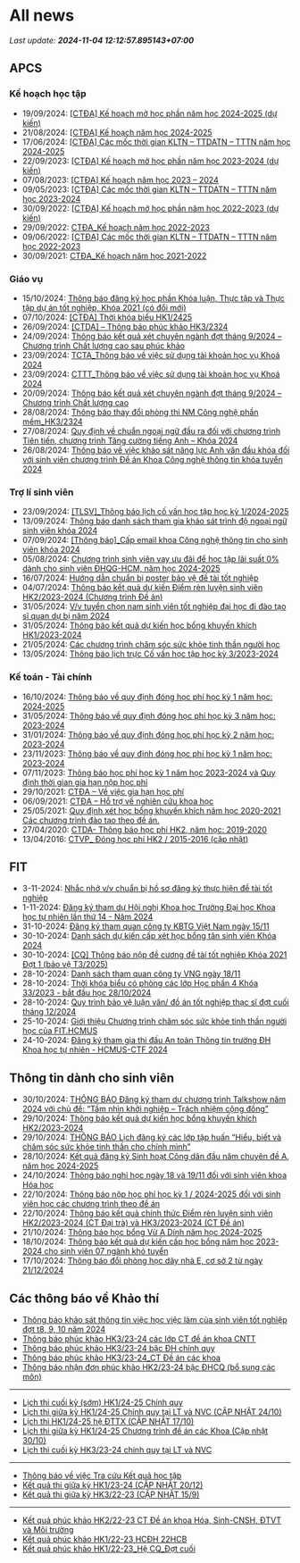 # All news
_Last update: **2024-11-04 12:12:57.895143+07:00**_
## APCS
### Kế hoạch học tập
 - 19/09/2024: [[CTĐA] Kế hoạch mở học phần năm học 2024-2025 (dự kiến)](https://www.ctda.hcmus.edu.vn/vi/2024/09/ctda-ke-hoach-mo-hoc-phan-nam-hoc-2024-2025-du-kien/)
 - 21/08/2024: [[CTĐA] Kế hoạch năm học 2024-2025](https://www.ctda.hcmus.edu.vn/vi/2024/08/ctda-ke-hoach-nam-hoc-2024-2025/)
 - 17/06/2024: [[CTĐA] Các mốc thời gian KLTN – TTDATN – TTTN năm học 2024-2025](https://www.ctda.hcmus.edu.vn/vi/2024/06/ctda-cac-moc-thoi-gian-kltn-ttdatn-tttn-nam-hoc-2024-2025/)
 - 22/09/2023: [[CTĐA] Kế hoạch mở học phần năm học 2023-2024 (dự kiến)](https://www.ctda.hcmus.edu.vn/vi/2023/09/ctda-ke-hoach-mo-hoc-phan-nam-hoc-2023-2024-du-kien/)
 - 07/08/2023: [[CTĐA] Kế hoạch năm học 2023 – 2024](https://www.ctda.hcmus.edu.vn/vi/2023/08/ctda-ke-hoach-nam-hoc-2023-2024/)
 - 09/05/2023: [[CTĐA] Các mốc thời gian KLTN – TTDATN – TTTN năm học 2023-2024](https://www.ctda.hcmus.edu.vn/vi/2023/05/ctda-cac-moc-thoi-gian-kltn-ttdatn-tttn-nam-hoc-2023-2024/)
 - 30/09/2022: [[CTĐA] Kế hoạch mở học phần năm học 2022-2023 (dự kiến)](https://www.ctda.hcmus.edu.vn/vi/2022/09/ctda-ke-hoach-mo-hoc-phan-nam-hoc-2022-2023-du-kien/)
 - 29/09/2022: [CTĐA_Kế hoạch năm học 2022-2023](https://www.ctda.hcmus.edu.vn/vi/2022/09/ctda_ke-hoach-nam-hoc-2022-2023/)
 - 09/06/2022: [[CTĐA] Các mốc thời gian KLTN – TTDATN – TTTN năm học 2022-2023](https://www.ctda.hcmus.edu.vn/vi/2022/06/ctda-cac-moc-thoi-gian-kltn-ttdatn-tttn-nam-hoc-2022-2023/)
 - 30/09/2021: [CTĐA_Kế hoạch năm học 2021-2022](https://www.ctda.hcmus.edu.vn/vi/2021/09/ctda_ke-hoach-nam-hoc-2021-2022-2/)

### Giáo vụ
 - 15/10/2024: [Thông báo đăng ký học phần Khóa luận, Thực tập và Thực tập dự án tốt nghiệp, Khóa 2021 (có đổi mới)](https://www.ctda.hcmus.edu.vn/vi/2024/10/thong-bao-dang-ky-hoc-phan-khoa-luan-thuc-tap-va-thuc-tap-du-an-tot-nghiep-khoa-2021-co-doi-moi/)
 - 07/10/2024: [[CTĐA] Thời khóa biểu HK1/2425](https://www.ctda.hcmus.edu.vn/vi/2024/10/ctda-thoi-khoa-bieu-hk1-2425/)
 - 26/09/2024: [[CTDA] – Thông báo phúc khảo HK3/2324](https://www.ctda.hcmus.edu.vn/vi/2024/09/ctda-thong-bao-phuc-khao-hk3-2324/)
 - 24/09/2024: [Thông báo kết quả xét chuyên ngành đợt tháng 9/2024 – Chương trình Chất lượng cao sau phúc khảo](https://www.ctda.hcmus.edu.vn/vi/2024/09/thong-bao-ket-qua-xet-chuyen-nganh-dot-thang-9-2024-chuong-trinh-chat-luong-cao-sau-phuc-khao/)
 - 23/09/2024: [TCTA_Thông báo về việc sử dụng tài khoản học vụ Khoá 2024](https://www.ctda.hcmus.edu.vn/vi/2024/09/tcta_thong-bao-ve-viec-su-dung-tai-khoan-hoc-vu-khoa-2024/)
 - 23/09/2024: [CTTT_Thông báo về việc sử dụng tài khoản học vụ Khoá 2024](https://www.ctda.hcmus.edu.vn/vi/2024/09/cttt_thong-bao-ve-viec-su-dung-tai-khoan-hoc-vu-khoa-2024/)
 - 20/09/2024: [Thông báo kết quả xét chuyên ngành đợt tháng 9/2024 – Chương trình Chất lượng cao](https://www.ctda.hcmus.edu.vn/vi/2024/09/thong-bao-ket-qua-xet-chuyen-nganh-dot-thang-9-2024-chuong-trinh-chat-luong-cao/)
 - 28/08/2024: [Thông báo thay đổi phòng thi NM Công nghệ phần mềm_HK3/2324](https://www.ctda.hcmus.edu.vn/vi/2024/08/thong-bao-thay-doi-phong-thi-nm-cong-nghe-phan-mem_hk3-2324/)
 - 27/08/2024: [Quy định về chuẩn ngoại ngữ đầu ra đối với chương trình Tiên tiến, chương trình Tăng cường tiếng Anh – Khóa 2024](https://www.ctda.hcmus.edu.vn/vi/2024/08/quy-dinh-ve-chuan-ngoai-ngu-dau-ra-doi-voi-chuong-trinh-tien-tien-chuong-trinh-tang-cuong-tieng-anh-khoa-2024/)
 - 26/08/2024: [Thông báo về việc khảo sát năng lực Anh văn đầu khóa đối với sinh viên chương trình Đề án Khoa Công nghệ thông tin khóa tuyển 2024](https://www.ctda.hcmus.edu.vn/vi/2024/08/thong-bao-ve-viec-khao-sat-nang-luc-anh-van-dau-khoa-doi-voi-sinh-vien-chuong-trinh-de-an-khoa-cong-nghe-thong-tin-khoa-tuyen-2024/)

### Trợ lí sinh viên
 - 23/09/2024: [[TLSV]_Thông báo lịch cố vấn học tập học kỳ 1/2024-2025](https://www.ctda.hcmus.edu.vn/vi/2024/09/tlsv_thong-bao-lich-co-van-hoc-tap-hoc-ky-1-2024-2025/)
 - 13/09/2024: [Thông báo danh sách tham gia khảo sát trình độ ngoại ngữ sinh viên khóa 2024](https://www.ctda.hcmus.edu.vn/vi/2024/09/thong-bao-danh-sach-tham-gia-khao-sat-trinh-do-ngoai-ngu-sinh-vien-khoa-2024/)
 - 07/09/2024: [[Thông báo]_Cấp email khoa Công nghệ thông tin cho sinh viên khóa 2024](https://www.ctda.hcmus.edu.vn/vi/2024/09/thong-bao_cap-email-khoa-cong-nghe-thong-tin-cho-sinh-vien-khoa-2024/)
 - 05/08/2024: [Chương trình sinh viên vay ưu đãi để học tập lãi suất 0% dành cho sinh viên ĐHQG-HCM, năm học 2024-2025](https://www.ctda.hcmus.edu.vn/vi/2024/08/chuong-trinh-sinh-vien-vay-uu-dai-de-hoc-tap-lai-suat-0-danh-cho-sinh-vien-dhqg-hcm-nam-hoc-2024-2025/)
 - 16/07/2024: [Hướng dẫn chuẩn bị poster bảo vệ đề tài tốt nghiệp](https://www.ctda.hcmus.edu.vn/vi/2024/07/huong-dan-chuan-bi-poster-bao-ve-de-tai-tot-nghiep/)
 - 04/07/2024: [Thông báo kết quả dự kiến Điểm rèn luyện sinh viên HK2/2023-2024 (Chương trình Đề án)](https://www.ctda.hcmus.edu.vn/vi/2024/07/thong-bao-ket-qua-du-kien-diem-ren-luyen-sinh-vien-hk2-2023-2024-chuong-trinh-de-an/)
 - 31/05/2024: [V/v tuyển chọn nam sinh viên tốt nghiệp đại học đi đào tạo sĩ quan dự bị năm 2024](https://www.ctda.hcmus.edu.vn/vi/2024/05/v-v-tuyen-chon-nam-sinh-vien-tot-nghiep-dai-hoc-di-dao-tao-si-quan-du-bi-nam-2024/)
 - 31/05/2024: [Thông báo kết quả dự kiến học bổng khuyến khích HK1/2023-2024](https://www.ctda.hcmus.edu.vn/vi/2024/05/thong-bao-ket-qua-du-kien-hoc-bong-khuyen-khich-hk1-2023-2024/)
 - 21/05/2024: [Các chương trình chăm sóc sức khỏe tinh thần người học](https://www.ctda.hcmus.edu.vn/vi/2024/05/cac-chuong-trinh-cham-soc-suc-khoe-tinh-than-nguoi-hoc/)
 - 13/05/2024: [Thông báo lịch trực Cố vấn học tập học kỳ 3/2023-2024](https://www.ctda.hcmus.edu.vn/vi/2024/05/thong-bao-lich-truc-co-van-hoc-tap-hoc-ky-3-2023-2024/)

### Kế toán - Tài chính
 - 16/10/2024: [Thông báo về quy định đóng học phí học kỳ 1 năm học: 2024-2025](https://www.ctda.hcmus.edu.vn/vi/2024/10/thong-bao-ve-quy-dinh-dong-hoc-phi-hoc-ky-1-nam-hoc-2024-2025/)
 - 31/05/2024: [Thông báo về quy định đóng học phí học kỳ 3 năm học: 2023-2024](https://www.ctda.hcmus.edu.vn/vi/2024/05/thong-bao-ve-quy-dinh-dong-hoc-phi-hoc-ky-3-nam-hoc-2023-2024/)
 - 31/01/2024: [Thông báo về quy định đóng học phí học kỳ 2 năm học: 2023-2024](https://www.ctda.hcmus.edu.vn/vi/2024/01/thong-bao-ve-quy-dinh-dong-hoc-phi-hoc-ky-2-nam-hoc-2023-2024/)
 - 23/11/2023: [Thông báo về quy định đóng học phí học kỳ 1 năm học: 2023-2024](https://www.ctda.hcmus.edu.vn/vi/2023/11/thong-bao-ve-quy-dinh-dong-hoc-phi-hoc-ky-1-nam-hoc-2023-2024/)
 - 07/11/2023: [Thông báo học phí học kỳ 1 năm học 2023-2024 và Quy định thời gian gia hạn nộp học phí](https://www.ctda.hcmus.edu.vn/vi/2023/11/thong-bao-hoc-phi-hoc-ky-1-nam-hoc-2023-2024-va-quy-dinh-thoi-gian-gia-han-nop-hoc-phi/)
 - 29/10/2021: [CTĐA – Về việc gia hạn học phí](https://www.ctda.hcmus.edu.vn/vi/2021/10/ctda-ve-viec-gia-han-hoc-phi/)
 - 06/09/2021: [CTĐA – Hỗ trợ về nghiên cứu khoa học](https://www.ctda.hcmus.edu.vn/vi/2021/09/ctda-ho-tro-ve-nghien-cuu-khoa-hoc/)
 - 25/05/2021: [Quy định xét học bổng khuyến khích năm học 2020-2021 Các chương trình đào tạo theo đề án.](https://www.ctda.hcmus.edu.vn/vi/2021/05/quy-dinh-xet-hoc-bong-khuyen-khich-nam-hoc-2020-2021-cac-chuong-trinh-dao-tao-theo-de-an/)
 - 27/04/2020: [CTDA- Thông báo học phí HK2, năm học: 2019-2020](https://www.ctda.hcmus.edu.vn/vi/2020/04/ctda-thong-bao-hoc-phi-hk2-nam-hoc-2019-2020/)
 - 13/04/2016: [CTVP_ Đóng học phí HK2 / 2015-2016 (cập nhật)](https://www.ctda.hcmus.edu.vn/vi/2016/04/ctvp_-dong-hoc-phi-hk2-2015-2016/)

## FIT
 - 3-11-2024: [Nhắc nhở v/v chuẩn bị hồ sơ đăng ký thực hiện đề tài tốt nghiệp](https://www.fit.hcmus.edu.vn/vn/Default.aspx?tabid=292&newsid=16458)
 - 1-11-2024: [Đăng ký tham dự Hội nghị Khoa học Trường Đại học Khoa học tự nhiên lần thứ 14 - Năm 2024](https://www.fit.hcmus.edu.vn/vn/Default.aspx?tabid=292&newsid=16457)
 - 31-10-2024: [Đăng ký tham quan công ty KBTG Việt Nam ngày 15/11](https://www.fit.hcmus.edu.vn/vn/Default.aspx?tabid=292&newsid=16455)
 - 30-10-2024: [Danh sách dự kiến cấp xét học bổng tân sinh viên Khóa 2024](https://www.fit.hcmus.edu.vn/vn/Default.aspx?tabid=292&newsid=16454)
 - 30-10-2024: [[CQ] Thông báo nộp đề cương đề tài tốt nghiệp Khóa 2021 Đợt 1 (bảo vệ T3/2025)](https://www.fit.hcmus.edu.vn/vn/Default.aspx?tabid=292&newsid=16453)
 - 28-10-2024: [Danh sách tham quan công ty VNG ngày 18/11](https://www.fit.hcmus.edu.vn/vn/Default.aspx?tabid=292&newsid=16452)
 - 28-10-2024: [Thời khóa biểu có phòng các lớp Học phần 4 Khóa 33/2023 - bắt đầu học 28/10/2024](https://www.fit.hcmus.edu.vn/vn/Default.aspx?tabid=292&newsid=16449)
 - 28-10-2024: [Quy trình bảo vệ luận văn/ đồ án tốt nghiệp thạc sĩ đợt cuối tháng 12/2024](https://www.fit.hcmus.edu.vn/vn/Default.aspx?tabid=292&newsid=16448)
 - 25-10-2024: [Giới thiệu Chương trình chăm sóc sức khỏe tinh thần người học của FIT.HCMUS](https://www.fit.hcmus.edu.vn/vn/Default.aspx?tabid=292&newsid=16447)
 - 24-10-2024: [Đăng ký tham gia thi đấu An toàn Thông tin trường ĐH Khoa học tự nhiên - HCMUS-CTF 2024](https://www.fit.hcmus.edu.vn/vn/Default.aspx?tabid=292&newsid=16445)

## Thông tin dành cho sinh viên
- 30/10/2024: [THÔNG BÁO Đăng ký tham dự chương trình Talkshow năm 2024 với chủ đề: “Tầm nhìn khởi nghiệp – Trách nhiệm cộng đồng”](https://hcmus.edu.vn/thong-bao-dang-ky-tham-du-chuong-trinh-talkshow-nam-2024-voi-chu-de-tam-nhin-khoi-nghiep-trach-nhiem-cong-dong/)
- 29/10/2024: [Thông báo kết quả dự kiến học bổng khuyến khích HK2/2023-2024](https://hcmus.edu.vn/thong-bao-ket-qua-du-kien-hoc-bong-khuyen-khich-hk2-2023-2024/)
- 29/10/2024: [THÔNG BÁO Lịch đăng ký các lớp tập huấn “Hiểu, biết và chăm sóc sức khỏe tinh thần cho chính mình”](https://hcmus.edu.vn/thong-bao-lich-dang-ky-cac-lop-tap-huan-hieu-biet-va-cham-soc-suc-khoe-tinh-than-cho-chinh-minh/)
- 28/10/2024: [Kết quả đăng ký Sinh hoạt Công dân đầu năm chuyên đề A, năm học 2024-2025](https://hcmus.edu.vn/ket-qua-dang-ky-sinh-hoat-cong-dan-dau-nam-chuyen-de-a-nam-hoc-2024-2025/)
- 24/10/2024: [Thông báo nghỉ học ngày 18 và 19/11 đối với sinh viên khoa Hóa học](https://hcmus.edu.vn/thong-bao-nghi-hoc-ngay-18-va-19-11-doi-voi-sinh-vien-khoa-hoa-hoc/)
- 22/10/2024: [Thông báo nộp học phí học kỳ 1 / 2024-2025 đối với sinh viên học các chương trình theo đề án](https://hcmus.edu.vn/thong-bao-nop-hoc-phi-hoc-ky-1-2024-2025-doi-voi-sinh-vien-hoc-cac-chuong-trinh-theo-de-an/)
- 22/10/2024: [Thông báo kết quả chính thức Điểm rèn luyện sinh viên HK2/2023-2024 (CT Đại trà) và HK3/2023-2024 (CT Đề án)](https://hcmus.edu.vn/thong-bao-ket-qua-chinh-thuc-diem-ren-luyen-sinh-vien-hk2-2023-2024-ct-dai-tra-va-hk3-2023-2024-ct-de-an/)
- 21/10/2024: [Thông báo học bổng Vừ A Dính năm học 2024-2025](https://hcmus.edu.vn/thong-bao-ho%cc%a3c-bo%cc%89ng-vu-a-dinh-nam-ho%cc%a3c-2024-2025/)
- 18/10/2024: [Thông báo kết quả dự kiến cấp học bổng năm học 2023-2024 cho sinh viên 07 ngành khó tuyển](https://hcmus.edu.vn/thong-bao-ket-qua-du-kien-cap-ho%cc%a3c-bo%cc%89ng-nam-hoc-2023-2024-cho-sinh-vien-07-nganh-kho-tuyen/)
- 17/10/2024: [Thông báo đổi phòng học dãy nhà E, cơ sở 2 từ ngày 21/12/2024](https://hcmus.edu.vn/thong-bao-doi-phong-hoc-day-nha-e-co-so-2-tu-ngay-21-12-2024/)

## Các thông báo về Khảo thí
 - [Thông báo khảo sát thông tin việc học việc làm của sinh viên tốt nghiệp đợt t8, 9, 10 năm 2024](http://ktdbcl.hcmus.edu.vn/index.php/thong-bao/837-thong-bao-kh-o-sat-thong-tin-vi-c-h-c-vi-c-lam-c-a-sinh-vien-t-t-nghi-p-d-t-t8-9-10-nam-2024)
 - [Thông báo phúc khảo HK3/23-24 các lớp CT đề án khoa CNTT](http://ktdbcl.hcmus.edu.vn/index.php/thong-bao/834-thong-bao-phuc-kh-o-hk3-23-24-cac-l-p-ct-d-an-khoa-cntt)
 - [Thông báo phúc khảo HK3/23-24 bậc ĐH chính quy](http://ktdbcl.hcmus.edu.vn/index.php/thong-bao/833-thong-bao-phuc-kh-o-hk3-23-24-b-c-dh-chinh-quy)
 - [Thông báo phúc khảo HK3/23-24_CT Đề án các khoa](http://ktdbcl.hcmus.edu.vn/index.php/thong-bao/832-thong-bao-phuc-kh-o-hk3-23-24-ct-d-an-cac-khoa)
 - [Thông báo nhận đơn phúc khảo HK2/23-24 bậc ĐHCQ (bổ sung các môn)](http://ktdbcl.hcmus.edu.vn/index.php/thong-bao/831-thong-bao-nh-n-don-phuc-kh-o-hk2-23-24-b-c-dhcq-b-sung-cac-mon)

***

 - [Lịch thi cuối kỳ (sớm) HK1/24-25 Chính quy](http://ktdbcl.hcmus.edu.vn/index.php/cong-tac-kh-o-thi/l-ch-thi-h-c-ky/839-l-ch-thi-cu-i-ky-s-m-hk1-24-25-chinh-quy)
 - [Lịch thi giữa kỳ HK1/24-25 Chính quy tại LT và NVC (CẬP NHẬT 24/10)](http://ktdbcl.hcmus.edu.vn/index.php/cong-tac-kh-o-thi/l-ch-thi-h-c-ky/838-l-ch-thi-gi-a-ky-hk1-24-25-chinh-quy-t-i-lt-va-nvc)
 - [Lịch thi HK1/24-25 hệ ĐTTX (CẬP NHẬT 17/10)](http://ktdbcl.hcmus.edu.vn/index.php/cong-tac-kh-o-thi/l-ch-thi-h-c-ky/836-l-ch-thi-hk1-24-25-h-dttx)
 - [Lịch thi giữa kỳ HK1/24-25 Chương trình đề án các Khoa (Cập nhật 30/10)](http://ktdbcl.hcmus.edu.vn/index.php/cong-tac-kh-o-thi/l-ch-thi-h-c-ky/835-l-ch-thi-gi-a-ky-hk1-24-25-chuong-trinh-d-an-cac-khoa)
 - [Lịch thi cuối kỳ HK3/23-24 chính quy tại LT và NVC](http://ktdbcl.hcmus.edu.vn/index.php/cong-tac-kh-o-thi/l-ch-thi-h-c-ky/829-l-ch-thi-cu-i-ky-hk3-23-24-chinh-quy-t-i-lt-va-nvc)

***

 - [Thông báo về việc Tra cứu Kết quả học tập](http://ktdbcl.hcmus.edu.vn/index.php/cong-tac-kh-o-thi/k-t-qu-thi-h-c-ky/798-thong-bao-v-vi-c-tra-c-u-k-t-qu-h-c-t-p)
 - [Kết quả thi giữa kỳ HK1/23-24 (CẬP NHẬT 20/12)](http://ktdbcl.hcmus.edu.vn/index.php/cong-tac-kh-o-thi/k-t-qu-thi-h-c-ky/778-k-t-qu-thi-gi-a-ky-hk1-23-24)
 - [Kết quả thi giữa kỳ HK3/22-23 (CẬP NHẬT 15/9)](http://ktdbcl.hcmus.edu.vn/index.php/cong-tac-kh-o-thi/k-t-qu-thi-h-c-ky/714-k-t-qu-thi-gi-a-ky-hk3-22-23-clc)

***

 - [Kết quả phúc khảo HK2/22-23 CT Đề án khoa Hóa, Sinh-CNSH, ĐTVT và Môi trường](http://ktdbcl.hcmus.edu.vn/index.php/cong-tac-kh-o-thi/k-t-qu-phuc-tra/726-k-t-qu-phuc-kh-o-hk2-22-23-ct-d-an-khoa-hoa-sinh-cnsh-dtvt-va-moi-tru-ng)
 - [Kết quả phúc khảo HK1/22-23 HCĐH 22HCB](http://ktdbcl.hcmus.edu.vn/index.php/cong-tac-kh-o-thi/k-t-qu-phuc-tra/723-k-t-qu-phuc-kh-o-hk1-22-23-hcdh-22hcb)
 - [Kết quả phúc khảo HK1/22-23_Hệ CQ_Đợt cuối](http://ktdbcl.hcmus.edu.vn/index.php/cong-tac-kh-o-thi/k-t-qu-phuc-tra/691-k-t-qu-phuc-kh-o-hk1-22-23-h-cq-d-t-cu-i)
